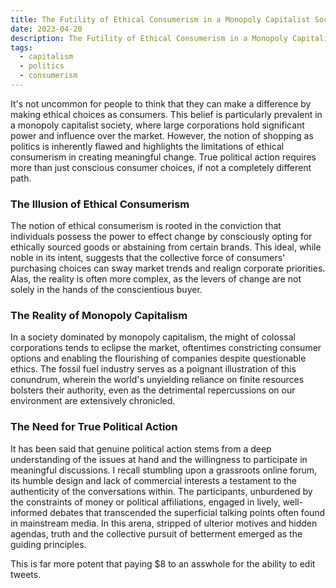 ```yaml
---
title: The Futility of Ethical Consumerism in a Monopoly Capitalist Society 
date: 2023-04-20
description: The Futility of Ethical Consumerism in a Monopoly Capitalist Society
tags:
  - capitalism
  - politics
  - consumerism
---
```


It's not uncommon for people to think that they can make a difference by making ethical choices as consumers. This belief is particularly prevalent in a monopoly capitalist society, where large corporations hold significant power and influence over the market. However, the notion of shopping as politics is inherently flawed and highlights the limitations of ethical consumerism in creating meaningful change. True political action requires more than just conscious consumer choices, if not a completely different path.

### The Illusion of Ethical Consumerism

The notion of ethical consumerism is rooted in the conviction that individuals possess the power to effect change by consciously opting for ethically sourced goods or abstaining from certain brands. This ideal, while noble in its intent, suggests that the collective force of consumers' purchasing choices can sway market trends and realign corporate priorities. Alas, the reality is often more complex, as the levers of change are not solely in the hands of the conscientious buyer.

### The Reality of Monopoly Capitalism

In a society dominated by monopoly capitalism, the might of colossal corporations tends to eclipse the market, oftentimes constricting consumer options and enabling the flourishing of companies despite questionable ethics. The fossil fuel industry serves as a poignant illustration of this conundrum, wherein the world's unyielding reliance on finite resources bolsters their authority, even as the detrimental repercussions on our environment are extensively chronicled.

### The Need for True Political Action

It has been said that genuine political action stems from a deep understanding of the issues at hand and the willingness to participate in meaningful discussions. I recall stumbling upon a grassroots online forum, its humble design and lack of commercial interests a testament to the authenticity of the conversations within. The participants, unburdened by the constraints of money or political affiliations, engaged in lively, well-informed debates that transcended the superficial talking points often found in mainstream media. In this arena, stripped of ulterior motives and hidden agendas, truth and the collective pursuit of betterment emerged as the guiding principles.

This is far more potent that paying $8 to an asswhole for the ability to edit tweets.


